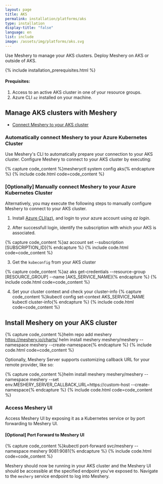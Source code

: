 ```yaml
---
layout: page
title: AKS
permalink: installation/platforms/aks
type: installation
display-title: "false"
language: en
list: include
image: /assets/img/platforms/aks.svg
---
```

Use Meshery to manage your AKS clusters. Deploy Meshery on AKS or outside of AKS.

{% include installation_prerequisites.html %}

#### Prequisites:
1. Access to an active AKS cluster in one of your resource groups. 
2. Azure CLI `az` installed on your machine.

## Manage AKS clusters with Meshery

- [Connect Meshery to your AKS cluster](#automatically-connect-meshery-to-azure-kubernetes-cluster)

### Automatically connect Meshery to your Azure Kubernetes Cluster

Use Meshery's CLI to automatically prepare your connection to your AKS cluster. Configure Meshery to connect to your AKS cluster by executing:

{% capture code_content %}mesheryctl system config aks{% endcapture %}
{% include code.html code=code_content %}

### [Optionally] Manually connect Meshery to your Azure Kubernetes Cluster

Alternatively, you may execute the following steps to manually configure Meshery to connect to your AKS cluster.

1. Install [Azure CLI(az)](https://docs.microsoft.com/en-us/cli/azure/install-azure-cli), and login
  to your azure account using _az login_.

2. After successfull login, identify the subscription with which your AKS is associated.

{% capture code_content %}az account set --subscription [SUBSCRIPTION_ID]{% endcapture %}
{% include code.html code=code_content %}
<br />

3. Get the `kubeconfig` from your AKS cluster

{% capture code_content %}az aks get-credentials --resource-group [RESOURCE_GROUP] --name [AKS_SERVICE_NAME]{% endcapture %}
{% include code.html code=code_content %}
<br />

4. Set your cluster context and check your cluster-info
{% capture code_content %}kubectl config set-context AKS_SERVICE_NAME
kubectl cluster-info{% endcapture %}
{% include code.html code=code_content %}

## Install Meshery on your AKS cluster

{% capture code_content %}helm repo add meshery https://meshery.io/charts/
helm install meshery meshery/meshery --namespace meshery --create-namespace{% endcapture %}
{% include code.html code=code_content %}
<br />

Optionally, Meshery Server supports customizing callback URL for your remote provider, like so:

{% capture code_content %}helm install meshery meshery/meshery --namespace meshery --set env.MESHERY_SERVER_CALLBACK_URL=https://custom-host --create-namespace{% endcapture %}
{% include code.html code=code_content %}

### Access Meshery UI

Access Meshery UI by exposing it as a Kubernetes service or by port forwarding to Meshery UI.

#### [Optional] Port Forward to Meshery UI

{% capture code_content %}kubectl port-forward svc/meshery --namespace meshery 9081:9081{% endcapture %}
{% include code.html code=code_content %}
<br />

Meshery should now be running in your AKS cluster and the Meshery UI should be accessible at the specified endpoint you've exposed to. Navigate to the `meshery` service endpoint to log into Meshery.
